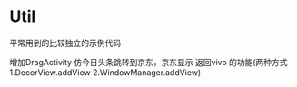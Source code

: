 # Util
平常用到的比较独立的示例代码</br>

增加DragActivity 仿今日头条跳转到京东，京东显示 返回vivo 的功能(两种方式1.DecorView.addView 2.WindowManager.addView)
